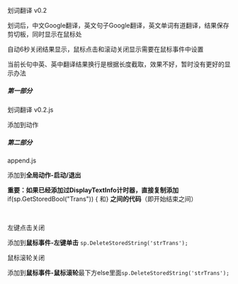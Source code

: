 划词翻译 v0.2

划词后，中文Google翻译，英文句子Google翻译，英文单词有道翻译，结果保存剪切板，同时显示在鼠标处

自动6秒关闭结果显示，鼠标点击和滚动关闭显示需要在鼠标事件中设置

当前长句中英、英中翻译结果换行是根据长度截取，效果不好，暂时没有更好的显示办法

##### 第一部分<br>
划词翻译 v0.2.js

添加到动作

##### 第二部分<br>
append.js

添加到**全局动作-启动/退出**

**重要：如果已经添加过DisplayTextInfo计时器，直接复制添加** if(sp.GetStoredBool("Trans")) { 和} **之间的代码**（即开始结束之间）

<br>

左键点击关闭

添加到**鼠标事件-左键单击** `sp.DeleteStoredString('strTrans');`

鼠标滚轮关闭

添加到**鼠标事件-鼠标滚轮**最下方else里面`sp.DeleteStoredString('strTrans');`
